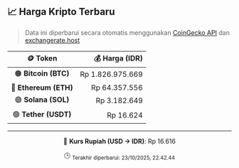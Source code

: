 

<!-- HARGA_KRIPTO -->
## 📈 Harga Kripto Terbaru

> Data ini diperbarui secara otomatis menggunakan [CoinGecko API](https://www.coingecko.com/) dan [exchangerate.host](https://exchangerate.host/)

<div align="center">

| 🪙 Token | 💰 Harga (IDR) |
|:------:|---------------:|
| 🟠 **Bitcoin (BTC)**   | Rp 1.826.975.669 |
| 🔵 **Ethereum (ETH)**  | Rp 64.357.556 |
| 🟣 **Solana (SOL)**    | Rp 3.182.649 |
| 🟢 **Tether (USDT)**   | Rp 16.624 |

---

💱 **Kurs Rupiah (USD → IDR)**: Rp 16.616

🕒 <sub>Terakhir diperbarui: 23/10/2025, 22.42.44</sub>

</div>
<!-- /HARGA_KRIPTO -->